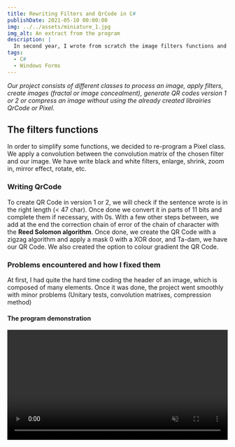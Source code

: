 ```yaml
---
title: Rewriting Filters and QrCode in C#
publishDate: 2021-05-10 00:00:00
img: ../../assets/miniature_1.jpg
img_alt: An extract from the program
description: |
  In second year, I wrote from scratch the image filters functions and QrCode class
tags:
  - C#
  - Windows Forms
---
```


*Our project consists of different classes to process an image, apply filters, create images (fractal or image concealment), generate QR codes version 1 or 2 or compress an image without using the already created librairies QrCode or Pixel.*

## The filters functions

In order to simplify some functions, we decided to re-program a Pixel class. We apply a convolution between the convolution matrix of the chosen filter and our image. We have write black and white filters, enlarge, shrink, zoom in, mirror effect, rotate, etc.

### Writing QrCode

To create QR Code in version 1 or 2, we will check if the sentence wrote is in the right length (< 47 char). Once done we convert it in parts of 11 bits and complete them if necessary, with 0s. With a few other steps between, we add at the end the correction chain of error of the chain of character with the **Reed Solomon algorithm**.
Once done, we create the QR Code with a zigzag algorithm and apply a mask 0 with a XOR door, and Ta-dam, we have our QR Code. We also created the option to colour gradient the QR Code.


### Problems encountered and how I fixed them

At first, I had quite the hard time coding the header of an image, which is composed of many elements. Once it was done, the project went smoothly with minor problems (Unitary tests, convolution matrixes, compression method) 


#### The program demonstration

<video controls width="100%" muted controlsList="nodownload">
  <source src="../../assets/qrcode_demo.mp4" type="video/mp4">
</video>

